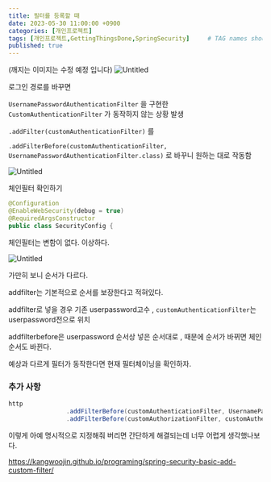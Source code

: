```yaml
---
title: 필터를 등록할 때
date: 2023-05-30 11:00:00 +0900
categories: [개인프로젝트]
tags: [개인프로젝트,GettingThingsDone,SpringSecurity]     # TAG names should always be lowercase
published: true
---
```

(깨지는 이미지는 수정 예정 입니다)
![Untitled](https://s3-us-west-2.amazonaws.com/secure.notion-static.com/32b4b95e-bb57-4f86-9da9-aa022b16097a/Untitled.png)

로그인 경로를 바꾸면 

`UsernamePasswordAuthenticationFilter` 을 구현한 `CustomAuthenticationFilter` 가 동작하지 않는 상황 발생

`.addFilter(customAuthenticationFilter)` 를

`.addFilterBefore(customAuthenticationFilter, UsernamePasswordAuthenticationFilter.class)` 로 바꾸니 원하는 대로 작동함

![Untitled](https://s3-us-west-2.amazonaws.com/secure.notion-static.com/2e11d0b4-ad0b-4660-8140-e0d82a51c0fa/Untitled.png)

체인필터 확인하기 

```java
@Configuration
@EnableWebSecurity(debug = true)
@RequiredArgsConstructor
public class SecurityConfig {
```

체인필터는 변함이 없다. 이상하다.

![Untitled](https://s3-us-west-2.amazonaws.com/secure.notion-static.com/fffebf88-44c9-4aaf-9841-149333fdd281/Untitled.png)

가만히 보니 순서가 다르다. 

addfilter는 기본적으로 순서를 보장한다고 적혀있다. 

addfilter로 넣을 경우 기존 userpassword고수 , `customAuthenticationFilter`는 userpassword전으로 위치

addfilterbefore은 userpassword 순서상 넣은 순서대로 , 때문에 순서가 바뀌면 체인순서도 바뀐다. 

예상과 다르게 필터가 동작한다면 현재 필터체이닝을 확인하자.

### 추가 사항

```java
http
                .addFilterBefore(customAuthenticationFilter, UsernamePasswordAuthenticationFilter.class)
                .addFilterBefore(customAuthorizationFilter, customAuthenticationFilter.class);
```

이렇게 아예 명시적으로 지정해줘 버리면 간단하게 해결되는데 너무 어렵게 생각했나보다. 

https://kangwoojin.github.io/programing/spring-security-basic-add-custom-filter/